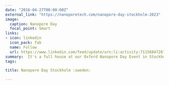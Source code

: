 ```yaml
---
date: "2016-04-27T00:00:00Z"
external_link: "https://nanoporetech.com/nanopore-day-stockholm-2023"
image:
  caption: Nanopore Day
  focal_point: Smart
links:
- icon: linkedin
  icon_pack: fab
  name: Follow
  url: https://www.linkedin.com/feed/update/urn:li:activity:7115684726731878401/
summary:  It's a full house at our Oxford Nanopore Day Event in Stockholm, Sweden. Great engagement and networking going on! #nanopore
tags:

title: Nanopore Day Stockholm :sweden:

---
```



